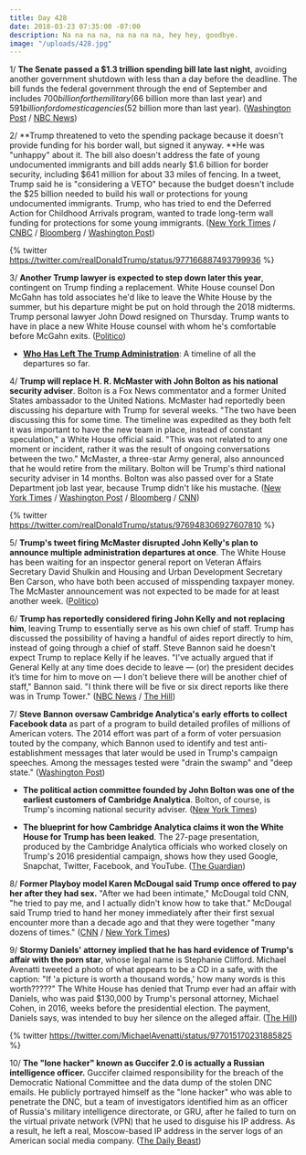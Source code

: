 ```yaml
---
title: Day 428
date: 2018-03-23 07:35:00 -07:00
description: Na na na na, na na na na, hey hey, goodbye.
image: "/uploads/428.jpg"
---
```


1/ **The Senate passed a $1.3 trillion spending bill late last night**, avoiding another government shutdown with less than a day before the deadline. The bill funds the federal government through the end of September and includes $700 billion for the military ($66 billion more than last year) and $591 billion for domestic agencies ($52 billion more than last year). ([Washington Post](https://www.washingtonpost.com/powerpost/house-prepares-for-rapid-vote-today-on-jam-packed-13-trillion-spending-deal/2018/03/22/2074fe7e-2dd6-11e8-8688-e053ba58f1e4_story.html) / [NBC News](https://www.nbcnews.com/politics/congress/government-spending-deal-clears-house-ahead-friday-deadline-n859101))

2/ **Trump threatened to veto the spending package because it doesn't provide funding for his border wall, but signed it anyway. **He was "unhappy" about it. The bill also doesn't address the fate of young undocumented immigrants and bill adds nearly $1.6 billion for border security, including $641 million for about 33 miles of fencing. In a tweet, Trump said he is "considering a VETO" because the budget doesn't include the $25 billion needed to build his wall or protections for young undocumented immigrants. Trump, who has tried to end the Deferred Action for Childhood Arrivals program, wanted to trade long-term wall funding for protections for some young immigrants. ([New York Times](https://www.nytimes.com/2018/03/23/us/politics/trump-veto-spending-bill.html) / [CNBC](https://www.cnbc.com/2018/03/23/trump-threatens-to-veto-omnibus-spending-bill-over-daca-and-the-border-wall.html) / [Bloomberg](https://www.bloomberg.com/news/articles/2018-03-23/trump-makes-snap-move-to-oust-mcmaster-as-russia-decision-looms) / [Washington Post](https://www.washingtonpost.com/news/post-politics/wp/2018/03/23/trump-threatens-to-veto-omnibus-bill-because-it-does-not-address-daca-recipients/))

{% twitter https://twitter.com/realDonaldTrump/status/977166887493799936 %}

3/ **Another Trump lawyer is expected to step down later this year**, contingent on Trump finding a replacement. White House counsel Don McGahn has told associates he'd like to leave the White House by the summer, but his departure might be put on hold through the 2018 midterms. Trump personal lawyer John Dowd resigned on Thursday. Trump wants to have in place a new White House counsel with whom he's comfortable before McGahn exits. ([Politico](https://www.politico.com/story/2018/03/23/don-mcgahn-to-resign-timing-482179))

* **[Who Has Left The Trump Administration](https://talk.whatthefuckjusthappenedtoday.com/t/who-the-fuck-has-left-the-trump-administration/908)**: A timeline of all the departures so far.

4/ **Trump will replace H. R. McMaster with John Bolton as his national security adviser**. Bolton is a Fox News commentator and a former United States ambassador to the United Nations. McMaster had reportedly been discussing his departure with Trump for several weeks. "The two have been discussing this for some time. The timeline was expedited as they both felt it was important to have the new team in place, instead of constant speculation," a White House official said. "This was not related to any one moment or incident, rather it was the result of ongoing conversations between the two." McMaster, a three-star Army general, also announced that he would retire from the military. Bolton will be Trump's third national security adviser in 14 months. Bolton was also passed over for a State Department job last year, because Trump didn't like his mustache. ([New York Times](https://www.nytimes.com/2018/03/22/us/politics/hr-mcmaster-trump-bolton.html) / [Washington Post](https://www.washingtonpost.com/world/national-security/trump-names-former-ambassador-john-bolton-as-his-new-national-security-adviser/2018/03/22/aa1d19e6-2e20-11e8-8ad6-fbc50284fce8_story.html) / [Bloomberg](https://www.bloomberg.com/news/articles/2018-03-22/trump-replaces-mcmaster-with-bolton-as-national-security-adviser) / [CNN](https://www.cnn.com/2018/03/22/politics/trump-replace-national-security-adviser-mcmaster-bolton/index.html))

{% twitter https://twitter.com/realDonaldTrump/status/976948306927607810 %}

5/ **Trump's tweet firing McMaster disrupted John Kelly's plan to announce multiple administration departures at once**. The White House has been waiting for an inspector general report on Veteran Affairs Secretary David Shulkin and Housing and Urban Development Secretary Ben Carson, who have both been accused of misspending taxpayer money. The McMaster announcement was not expected to be made for at least another week. ([Politico](https://www.politico.com/story/2018/03/22/mcmaster-firing-trump-officials-cabinet-482165))

6/ **Trump has reportedly considered firing John Kelly and not replacing him**, leaving Trump to essentially serve as his own chief of staff. Trump has discussed the possibility of having a handful of aides report directly to him, instead of going through a chief of staff. Steve Bannon said he doesn't expect Trump to replace Kelly if he leaves. "I've actually argued that if General Kelly at any time does decide to leave — (or) the president decides it’s time for him to move on — I don't believe there will be another chief of staff," Bannon said. "I think there will be five or six direct reports like there was in Trump Tower." ([NBC News](https://www.nbcnews.com/politics/donald-trump/amid-white-house-turmoil-trump-mused-about-life-without-chief-n859301) / [The Hill](http://thehill.com/blogs/blog-briefing-room/379832-bannon-if-kelly-leaves-white-house-trump-wont-replace-him))

7/ **Steve Bannon oversaw Cambridge Analytica's early efforts to collect Facebook data** as part of a program to build detailed profiles of millions of American voters. The 2014 effort was part of a form of voter persuasion touted by the company, which Bannon used to identify and test anti-establishment messages that later would be used in Trump's campaign speeches. Among the messages tested were "drain the swamp" and "deep state." ([Washington Post](https://www.washingtonpost.com/politics/bannon-oversaw-cambridge-analyticas-collection-of-facebook-data-according-to-former-employee/2018/03/20/8fb369a6-2c55-11e8-b0b0-f706877db618_story.html))

* **The political action committee founded by John Bolton was one of the earliest customers of Cambridge Analytica**. Bolton, of course, is Trump's incoming national security adviser. ([New York Times](https://www.nytimes.com/2018/03/23/us/politics/bolton-cambridge-analyticas-facebook-data.html))

* **The blueprint for how Cambridge Analytica claims it won the White House for Trump has been leaked**. The 27-page presentation, produced by the Cambridge Analytica officials who worked closely on Trump's 2016 presidential campaign, shows how they used Google, Snapchat, Twitter, Facebook, and YouTube. ([The Guardian](https://www.theguardian.com/uk-news/2018/mar/23/leaked-cambridge-analyticas-blueprint-for-trump-victory))

8/ **Former Playboy model Karen McDougal said Trump once offered to pay her after they had sex.** "After we had been intimate," McDougal told CNN, "he tried to pay me, and I actually didn't know how to take that." McDougal said Trump tried to hand her money immediately after their first sexual encounter more than a decade ago and that they were together "many dozens of times." ([CNN](https://www.cnn.com/2018/03/22/politics/karen-mcdougal-donald-trump/index.html) / [New York Times](https://www.nytimes.com/2018/03/22/us/politics/karen-mcdougal-interview.html))

9/ **Stormy Daniels' attorney implied that he has hard evidence of Trump's affair with the porn star**, whose legal name is Stephanie Clifford. Michael Avenatti tweeted a photo of what appears to be a CD in a safe, with the caption: "If 'a picture is worth a thousand words,' how many words is this worth?????" The White House has denied that Trump ever had an affair with Daniels, who was paid $130,000 by Trump's personal attorney, Michael Cohen, in 2016, weeks before the presidential election. The payment, Daniels says, was intended to buy her silence on the alleged affair. ([The Hill](http://thehill.com/blogs/blog-briefing-room/news/379889-stormy-daniels-lawyer-posts-photo-of-mystery-disc-in-a-safe))

{% twitter https://twitter.com/MichaelAvenatti/status/977015170231885825 %}

10/ **The "lone hacker" known as Guccifer 2.0 is actually a Russian intelligence officer.** Guccifer claimed responsibility for the breach of the Democratic National Committee and the data dump of the stolen DNC emails. He publicly portrayed himself as the "lone hacker" who was able to penetrate the DNC, but a team of investigators identified him as an officer of Russia's military intelligence directorate, or GRU, after he failed to turn on the virtual private network (VPN) that he used to disguise his IP address. As a result, he left a real, Moscow-based IP address in the server logs of an American social media company. ([The Daily Beast](https://www.thedailybeast.com/exclusive-lone-dnc-hacker-guccifer-20-slipped-up-and-revealed-he-was-a-russian-intelligence-officer))